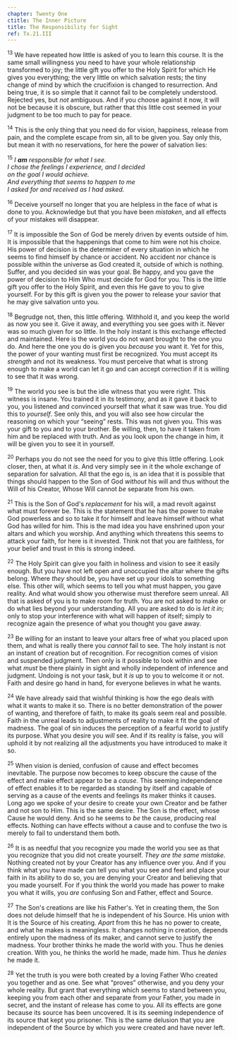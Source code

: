```yaml
---
chapter: Twenty One
ctitle: The Inner Picture
title: The Responsibility for Sight
ref: Tx.21.III
---
```


<sup>13</sup> We have repeated how little is asked of you to learn this course. It
is the same small willingness you need to have your whole relationship
transformed to joy; the little gift you offer to the Holy Spirit for
which He gives you everything; the very little on which salvation rests;
the tiny change of mind by which the crucifixion is changed to
resurrection. And being true, it is so simple that it cannot fail to be
completely understood. Rejected yes, but *not* ambiguous. And if you
choose against it now, it will not be because it is obscure, but rather
that this little cost seemed in your judgment to be too much to pay for
peace.

<sup>14</sup> This is the only thing that you need do for vision, happiness,
release from pain, and the complete escape from sin, all to be given
you. Say only this, but mean it with no reservations, for here the power
of salvation lies:

<sup>15</sup> *I **am** responsible for what I see.<br/>
I chose the feelings I experience, and I decided<br/>
on the goal I would achieve.<br/>
And everything that seems to happen to me<br/>
I asked for and received as I had asked.*

<sup>16</sup> Deceive yourself no longer that you are helpless in the face of what
is done to you. Acknowledge but that you have been *mistaken*, and all
effects of your mistakes will disappear.

<sup>17</sup> It is impossible the Son of God be merely driven by events outside of
him. It is impossible that the happenings that come to him were not his
choice. His power of decision is the determiner of every situation in
which he seems to find himself by chance or accident. No accident nor
chance is possible within the universe as God created it, outside of
which is nothing. Suffer, and you decided sin was your goal. Be happy,
and you gave the power of decision to Him Who must decide for God for
you. This is the little gift you offer to the Holy Spirit, and even this
He gave to you to give yourself. For by this gift is given you the power
to release your savior that he may give salvation unto you.

<sup>18</sup> Begrudge not, then, this little offering. Withhold it, and you keep
the world as now you see it. Give it away, and everything you see goes
with it. Never was so much given for so little. In the holy instant is
this exchange effected and maintained. Here is the world you do not want
brought to the one you do. And here the one you do is given you
*because* you want it. Yet for this, the power of your wanting must
first be recognized. You must accept its *strength* and not its
weakness. You must perceive that what is strong enough to make a world
can let it go and can accept correction if it is willing to see that it
was wrong.

<sup>19</sup> The world you see is but the idle witness that you were right. This
witness is insane. You trained it in its testimony, and as it gave it
back to you, you listened and convinced yourself that what it saw was
true. You did this to *yourself*. See only this, and you will also see
how circular the reasoning on which your “seeing” rests. This was not
given you. This was your gift to you and to your brother. Be willing,
then, to have it taken from him and be replaced with truth. And as you
look upon the change in him, it will be given you to see it in yourself.

<sup>20</sup> Perhaps you do not see the need for you to give this little offering.
Look closer, then, at what it *is*. And very simply see in it the whole
exchange of separation for salvation. All that the ego is, is an idea
that it is possible that things should happen to the Son of God
*without* his will and thus without the Will of his Creator, Whose Will
cannot *be* separate from his own.

<sup>21</sup> This is the Son of God's *replacement* for his will, a mad revolt
against what must forever be. This is the statement that he has the
power to make God powerless and so to take it for himself and leave
himself without what God has willed for him. This is the mad idea you
have enshrined upon your altars and which you worship. And anything
which threatens this seems to attack your faith, for here is it
invested. Think not that you are faithless, for your belief and trust in
this is strong indeed.

<sup>22</sup> The Holy Spirit can give you faith in holiness and vision to see it
easily enough. But you have not left open and unoccupied the altar where
the gifts belong. Where *they* should be, you have set up your idols to
something else. This other will, which seems to tell you what must
happen, you gave reality. And what would show you otherwise must
therefore seem unreal. All that is asked of you is to make room for
truth. You are not asked to make or do what lies beyond your
understanding. All you are asked to do is *let it in*; only to stop your
interference with what will happen of itself; simply to recognize again
the presence of what you thought you gave away.

<sup>23</sup> Be willing for an instant to leave your altars free of what you
placed upon them, and what is really there you *cannot* fail to see. The
holy instant is not an instant of creation but of recognition. For
recognition comes of vision and suspended judgment. Then only is it
possible to look within and see what *must* be there plainly in sight
and wholly independent of inference and judgment. Undoing is not your
task, but it *is* up to you to welcome it or not. Faith and desire go
hand in hand, for everyone believes in what he wants.

<sup>24</sup> We have already said that wishful thinking is how the ego deals with
what it wants to make it so. There is no better demonstration of the
power of wanting, and therefore of faith, to make its goals seem real
and possible. Faith in the unreal leads to adjustments of reality to
make it fit the goal of madness. The goal of sin induces the perception
of a fearful world to justify its purpose. What you desire you *will*
see. And if its reality is false, you will uphold it by not realizing
all the adjustments you have introduced to make it so.

<sup>25</sup> When vision is denied, confusion of cause and effect becomes
inevitable. The purpose now becomes to keep obscure the cause of the
effect and make effect appear to be a *cause*. This seeming independence
of effect enables it to be regarded as standing by itself and capable of
serving as a cause of the events and feelings its maker thinks it
causes. Long ago we spoke of your desire to create your own Creator and
be father and not son to Him. This is the same desire. The Son is the
effect, whose Cause he would deny. And so he seems to *be* the cause,
producing real effects. Nothing can have effects without a cause and to
confuse the two is merely to fail to understand them both.

<sup>26</sup> It is as needful that you recognize you made the world you see as
that you recognize that you did not create yourself. *They are the same
mistake*. Nothing created not by your Creator has any influence over
you. And if you think what you have made can tell you what you see and
feel and place your faith in its ability to do so, you are denying your
Creator and believing that you made yourself. For if you think the world
you made has power to make you what it wills, you *are* confusing Son
and Father, effect and Source.

<sup>27</sup> The Son's creations are like his Father's. Yet in creating them, the
Son does not delude himself that he is independent of his Source. His
union with It is the Source of his creating. *Apart* from this he has no
power to create, and what he makes is meaningless. It changes nothing in
creation, depends entirely upon the madness of its maker, and cannot
serve to justify the madness. Your brother thinks he made the world with
you. Thus he denies creation. With you, he thinks the world he made,
made him. Thus he *denies* he made it.

<sup>28</sup> Yet the truth is you were both created by a loving Father Who created
you together and as one. See what “proves” otherwise, and you deny your
whole reality. But grant that everything which seems to stand between
you, keeping you from each other and separate from your Father, you made
in secret, and the instant of release has come to you. All its effects
are gone because its source has been uncovered. It is its seeming
independence of its source that kept you prisoner. This is the same
delusion that you are independent of the Source by which you were
created and have never left.

